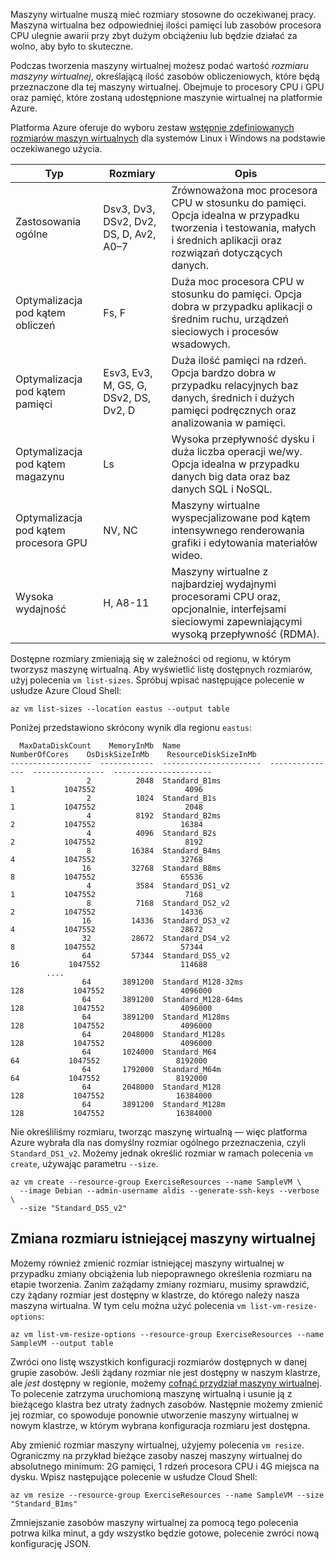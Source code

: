 Maszyny wirtualne muszą mieć rozmiary stosowne do oczekiwanej pracy. Maszyna wirtualna bez odpowiedniej ilości pamięci lub zasobów procesora CPU ulegnie awarii przy zbyt dużym obciążeniu lub będzie działać za wolno, aby było to skuteczne. 

Podczas tworzenia maszyny wirtualnej możesz podać wartość _rozmiaru maszyny wirtualnej_, określającą ilość zasobów obliczeniowych, które będą przeznaczone dla tej maszyny wirtualnej. Obejmuje to procesory CPU i GPU oraz pamięć, które zostaną udostępnione maszynie wirtualnej na platformie Azure.

Platforma Azure oferuje do wyboru zestaw [wstępnie zdefiniowanych rozmiarów maszyn wirtualnych](https://docs.microsoft.com/azure/virtual-machines/linux/sizes) dla systemów Linux i Windows na podstawie oczekiwanego użycia. 

| Typ | Rozmiary | Opis |
|------|-------|-------------|
| Zastosowania ogólne   | Dsv3, Dv3, DSv2, Dv2, DS, D, Av2, A0–7 | Zrównoważona moc procesora CPU w stosunku do pamięci. Opcja idealna w przypadku tworzenia i testowania, małych i średnich aplikacji oraz rozwiązań dotyczących danych. |
| Optymalizacja pod kątem obliczeń | Fs, F | Duża moc procesora CPU w stosunku do pamięci. Opcja dobra w przypadku aplikacji o średnim ruchu, urządzeń sieciowych i procesów wsadowych. |
| Optymalizacja pod kątem pamięci  | Esv3, Ev3, M, GS, G, DSv2, DS, Dv2, D   | Duża ilość pamięci na rdzeń. Opcja bardzo dobra w przypadku relacyjnych baz danych, średnich i dużych pamięci podręcznych oraz analizowania w pamięci. |
| Optymalizacja pod kątem magazynu | Ls | Wysoka przepływność dysku i duża liczba operacji we/wy. Opcja idealna w przypadku danych big data oraz baz danych SQL i NoSQL. |
| Optymalizacja pod kątem procesora GPU | NV, NC | Maszyny wirtualne wyspecjalizowane pod kątem intensywnego renderowania grafiki i edytowania materiałów wideo. |
| Wysoka wydajność | H, A8-11 | Maszyny wirtualne z najbardziej wydajnymi procesorami CPU oraz, opcjonalnie, interfejsami sieciowymi zapewniającymi wysoką przepływność (RDMA). | 

Dostępne rozmiary zmieniają się w zależności od regionu, w którym tworzysz maszynę wirtualną. Aby wyświetlić listę dostępnych rozmiarów, użyj polecenia `vm list-sizes`. Spróbuj wpisać następujące polecenie w usłudze Azure Cloud Shell:

```azurecli
az vm list-sizes --location eastus --output table
```

Poniżej przedstawiono skrócony wynik dla regionu `eastus`:

```
  MaxDataDiskCount    MemoryInMb  Name                      NumberOfCores    OsDiskSizeInMb    ResourceDiskSizeInMb
------------------  ------------  ----------------------  ---------------  ----------------  ----------------------
                 2          2048  Standard_B1ms                         1           1047552                    4096
                 2          1024  Standard_B1s                          1           1047552                    2048
                 4          8192  Standard_B2ms                         2           1047552                   16384
                 4          4096  Standard_B2s                          2           1047552                    8192
                 8         16384  Standard_B4ms                         4           1047552                   32768
                16         32768  Standard_B8ms                         8           1047552                   65536
                 4          3584  Standard_DS1_v2                       1           1047552                    7168
                 8          7168  Standard_DS2_v2                       2           1047552                   14336
                16         14336  Standard_DS3_v2                       4           1047552                   28672
                32         28672  Standard_DS4_v2                       8           1047552                   57344
                64         57344  Standard_DS5_v2                      16           1047552                  114688
        ....
                64       3891200  Standard_M128-32ms                  128           1047552                 4096000
                64       3891200  Standard_M128-64ms                  128           1047552                 4096000
                64       3891200  Standard_M128ms                     128           1047552                 4096000
                64       2048000  Standard_M128s                      128           1047552                 4096000
                64       1024000  Standard_M64                         64           1047552                 8192000
                64       1792000  Standard_M64m                        64           1047552                 8192000
                64       2048000  Standard_M128                       128           1047552                16384000
                64       3891200  Standard_M128m                      128           1047552                16384000
```

Nie określiliśmy rozmiaru, tworząc maszynę wirtualną — więc platforma Azure wybrała dla nas domyślny rozmiar ogólnego przeznaczenia, czyli `Standard_DS1_v2`. Możemy jednak określić rozmiar w ramach polecenia `vm create`, używając parametru `--size`.

```azurecli
az vm create --resource-group ExerciseResources --name SampleVM \
  --image Debian --admin-username aldis --generate-ssh-keys --verbose \
  --size "Standard_DS5_v2"
```

## <a name="resizing-an-existing-vm"></a>Zmiana rozmiaru istniejącej maszyny wirtualnej
Możemy również zmienić rozmiar istniejącej maszyny wirtualnej w przypadku zmiany obciążenia lub niepoprawnego określenia rozmiaru na etapie tworzenia. Zanim zażądamy zmiany rozmiaru, musimy sprawdzić, czy żądany rozmiar jest dostępny w klastrze, do którego należy nasza maszyna wirtualna. W tym celu można użyć polecenia `vm list-vm-resize-options`:

```azurecli
az vm list-vm-resize-options --resource-group ExerciseResources --name SampleVM --output table
```

Zwróci ono listę wszystkich konfiguracji rozmiarów dostępnych w danej grupie zasobów. Jeśli żądany rozmiar nie jest dostępny w naszym klastrze, ale _jest_ dostępny w regionie, możemy [cofnąć przydział maszyny wirtualnej](https://docs.microsoft.com/cli/azure/vm?view=azure-cli-latest#az-vm-deallocate). To polecenie zatrzyma uruchomioną maszynę wirtualną i usunie ją z bieżącego klastra bez utraty żadnych zasobów. Następnie możemy zmienić jej rozmiar, co spowoduje ponownie utworzenie maszyny wirtualnej w nowym klastrze, w którym wybrana konfiguracja rozmiaru jest dostępna.

Aby zmienić rozmiar maszyny wirtualnej, użyjemy polecenia `vm resize`. Ograniczmy na przykład bieżące zasoby naszej maszyny wirtualnej do absolutnego minimum: 2G pamięci, 1 rdzeń procesora CPU i 4G miejsca na dysku. Wpisz następujące polecenie w usłudze Cloud Shell:

```azurecli
az vm resize --resource-group ExerciseResources --name SampleVM --size "Standard_B1ms"
```

Zmniejszanie zasobów maszyny wirtualnej za pomocą tego polecenia potrwa kilka minut, a gdy wszystko będzie gotowe, polecenie zwróci nową konfigurację JSON.